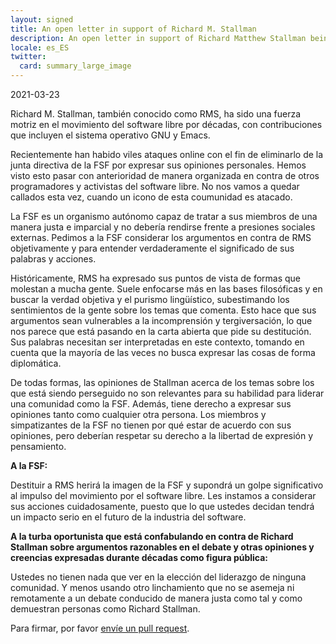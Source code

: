 ```yaml
---
layout: signed
title: An open letter in support of Richard M. Stallman
description: An open letter in support of Richard Matthew Stallman being reinstated by the Free Software Foundation
locale: es_ES
twitter:
  card: summary_large_image
---
```


2021-03-23

Richard M. Stallman, también conocido como RMS, 
ha sido una fuerza motriz en el movimiento del 
software libre por décadas, con contribuciones 
que incluyen el sistema operativo GNU y Emacs.

Recientemente han habido viles ataques online 
con el fin de eliminarlo de la junta directiva de la 
FSF por expresar sus opiniones personales. Hemos 
visto esto pasar con anterioridad de manera organizada 
en contra de otros programadores y activistas del 
software libre. No nos vamos a quedar callados 
esta vez, cuando un icono de esta coumunidad 
es atacado.

La FSF es un organismo autónomo capaz de tratar 
a sus miembros de una manera justa e imparcial y no debería 
rendirse frente a presiones sociales externas. Pedimos 
a la FSF considerar los argumentos en contra de RMS 
objetivamente y para entender verdaderamente el significado 
de sus palabras y acciones.

Históricamente, RMS ha expresado sus puntos de vista de formas 
que molestan a mucha gente. Suele enfocarse más en las 
bases filosóficas y en buscar la verdad objetiva y el purismo 
lingüístico, subestimando los sentimientos de la gente sobre 
los temas que comenta. Esto hace que sus argumentos sean 
vulnerables a la incomprensión y tergiversación, lo que nos 
parece que está pasando en la carta abierta que pide su 
destitución. Sus palabras necesitan ser interpretadas en 
este contexto, tomando en cuenta que la mayoría de las veces 
no busca expresar las cosas de forma diplomática.

De todas formas, las opiniones de Stallman acerca de los temas 
sobre los que está siendo perseguido no son relevantes para su 
habilidad para liderar una comunidad como la FSF. 
Además, tiene derecho a expresar sus opiniones tanto como 
cualquier otra persona. Los miembros y simpatizantes de la FSF 
no tienen por qué estar de acuerdo con sus opiniones, pero deberían 
respetar su derecho a la libertad de expresión y pensamiento. 

**A la FSF:**

Destituir a RMS herirá la imagen de la FSF y supondrá un golpe 
significativo al impulso del movimiento por el software libre. 
Les instamos a considerar sus acciones cuidadosamente, 
puesto que lo que ustedes decidan tendrá un impacto serio 
en el futuro de la industria del software.

**A la turba oportunista que está confabulando en contra de 
Richard Stallman sobre argumentos razonables en el debate y otras 
opiniones y creencias expresadas durante décadas como 
figura pública:**

Ustedes no tienen nada que ver en la elección del liderazgo 
de ninguna comunidad. Y menos usando otro linchamiento 
que no se asemeja ni remotamente a un debate conducido 
de manera justa como tal y como demuestran personas como 
Richard Stallman.

Para firmar, por favor [envíe un pull request](https://github.com/rms-support-letter/rms-support-letter.github.io/pulls).
